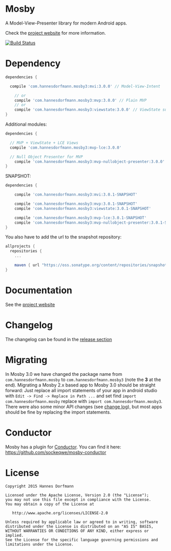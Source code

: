 # Mosby
A Model-View-Presenter library for modern Android apps.

Check the [project website](http://hannesdorfmann.com/mosby/) for more information.

[![Build Status](https://travis-ci.org/sockeqwe/mosby.svg?branch=master)](https://travis-ci.org/sockeqwe/mosby)

# Dependency

```groovy
dependencies {

  compile 'com.hannesdorfmann.mosby3:mvi:3.0.0' // Model-View-Intent

	// or
	compile 'com.hannesdorfmann.mosby3:mvp:3.0.0' // Plain MVP
	// or
	compile 'com.hannesdorfmann.mosby3:viewstate:3.0.0' // ViewState support
}
```
Additional modules:

```groovy
dependencies {

  // MVP + ViewState + LCE Views
  compile 'com.hannesdorfmann.mosby3:mvp-lce:3.0.0'

  // Null Object Presenter for MVP
	compile 'com.hannesdorfmann.mosby3:mvp-nullobject-presenter:3.0.0'
}
```

SNAPSHOT:
```groovy
dependencies {

	compile 'com.hannesdorfmann.mosby3:mvi:3.0.1-SNAPSHOT'

	compile 'com.hannesdorfmann.mosby3:mvp:3.0.1-SNAPSHOT'
	compile 'com.hannesdorfmann.mosby3:viewstate:3.0.1-SNAPSHOT'

	compile 'com.hannesdorfmann.mosby3:mvp-lce:3.0.1-SNAPSHOT'
	compile 'com.hannesdorfmann.mosby3:mvp-nullobject-presenter:3.0.1-SNAPSHOT'
}
```


You also have to add the url to the snapshot repository:

```gradle
allprojects {
  repositories {
    ...

    maven { url "https://oss.sonatype.org/content/repositories/snapshots/" }
}
```

# Documentation
See the [project website](http://hannesdorfmann.com/mosby/)

# Changelog
The changelog can be found in the [release section](https://github.com/sockeqwe/mosby/releases)

# Migrating
In Mosby 3.0 we have changed the package name from `com.hannesdorfmann.mosby` to `com.hannesdorfmann.mosby3` (note the **3** at the end).
Migrating a Mosby 2.x based app to Mosby 3.0  should be straight forward:
Just replace all import statements of your app in android studio with `Edit -> Find -> Replace in Path ...`
and set find `import com.hannesdorfmann.mosby` replace with `import com.hannesdorfmann.mosby3`.
There were also some minor API changes (see [change log](https://github.com/sockeqwe/mosby/releases)),
but most apps should be fine by replacing the import statements.

# Conductor
Mosby has a plugin for [Conductor](https://github.com/bluelinelabs/Conductor). You can find it here: https://github.com/sockeqwe/mosby-conductor

# License
```
Copyright 2015 Hannes Dorfmann

Licensed under the Apache License, Version 2.0 (the "License");
you may not use this file except in compliance with the License.
You may obtain a copy of the License at

   http://www.apache.org/licenses/LICENSE-2.0

Unless required by applicable law or agreed to in writing, software
distributed under the License is distributed on an "AS IS" BASIS,
WITHOUT WARRANTIES OR CONDITIONS OF ANY KIND, either express or implied.
See the License for the specific language governing permissions and
limitations under the License.
```
